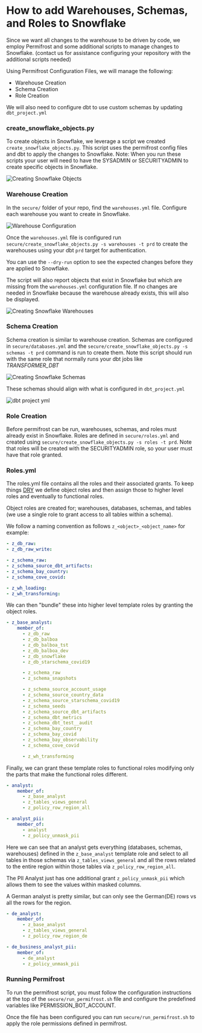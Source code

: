 # How to add Warehouses, Schemas, and Roles to Snowflake

Since we want all changes to the warehouse to be driven by code, we employ Permifrost and some additional scripts to manage changes to Snowflake. (contact us for assistance configuring your repository with the additional scripts needed)

Using Permifrost Configuration Files, we will manage the following:

- Warehouse Creation
- Schema Creation
- Role Creation

We will also need to configure dbt to use custom schemas by updating `dbt_project.yml`

### create_snowflake_objects.py

To create objects in Snowflake, we leverage a script we created `create_snowflake_objects.py`. This script uses the permifrost config files and dbt to apply the changes to Snowflake. Note: When you run these scripts your user will need to have the SYSADMIN or SECURITYADMIN to create specific objects in Snowflake.

![Creating Snowflake Objects](assets/create_snowflake_objects.png)

### Warehouse Creation

In the `secure/` folder of your repo, find the `warehouses.yml` file. Configure each warehouse you want to create in Snowflake.

![Warehouse Configuration](assets/warehouses-config.png)

Once the `warehouses.yml` file is configured run `secure/create_snowflake_objects.py -s warehouses -t prd` to create the warehouses using your dbt `prd` target for authentication.

You can use the `--dry-run` option to see the expected changes before they are applied to Snowflake.

The script will also report objects that exist in Snowflake but which are missing from the `warehouses.yml` configuration file. If no changes are needed in Snowflake because the warehouse already exists, this will also be displayed.

![Creating Snowflake Warehouses](assets/create_snowflake_objects_wareouses.png)

### Schema Creation

Schema creation is similar to warehouse creation. Schemas are configured in `secure/databases.yml` and the `secure/create_snowflake_objects.py -s schemas -t prd` command is run to create them. Note this script should run with the same role that normally runs your dbt jobs like _TRANSFORMER_DBT_

![Creating Snowflake Schemas](assets/create_snowflake_objects_schemas.png)

These schemas should align with what is configured in `dbt_project.yml`

![dbt project yml](assets/dbt_project_yml.png)

### Role Creation

Before permifrost can be run, warehouses, schemas, and roles must already exist in Snowflake. Roles are defined in `secure/roles.yml` and created using `secure/create_snowflake_objects.py -s roles -t prd`. Note that roles will be created with the SECURITYADMIN role, so your user must have that role granted.

### Roles.yml

The roles.yml file contains all the roles and their associated grants. To keep things [DRY](https://en.wikipedia.org/wiki/Don%27t_repeat_yourself) we define object roles and then assign those to higher level roles and eventually to functional roles.

Object roles are created for; warehouses, databases, schemas, and tables (we use a single role to grant access to all tables within a schema).

We follow a naming convention as follows `z_<object>_<object_name>` for example:

``` yaml
- z_db_raw:
- z_db_raw_write:

- z_schema_raw:
- z_schema_source_dbt_artifacts:
- z_schema_bay_country:
- z_schema_cove_covid:

- z_wh_loading:
- z_wh_transforming:
```

We can then "bundle" these into higher level template roles by granting the object roles.

``` yaml
- z_base_analyst:
    member_of:
      - z_db_raw
      - z_db_balboa
      - z_db_balboa_tst
      - z_db_balboa_dev
      - z_db_snowflake
      - z_db_starschema_covid19

      - z_schema_raw
      - z_schema_snapshots

      - z_schema_source_account_usage
      - z_schema_source_country_data
      - z_schema_source_starschema_covid19
      - z_schema_seeds
      - z_schema_source_dbt_artifacts
      - z_schema_dbt_metrics
      - z_schema_dbt_test__audit
      - z_schema_bay_country
      - z_schema_bay_covid
      - z_schema_bay_observability
      - z_schema_cove_covid

      - z_wh_transforming
```

Finally, we can grant these template roles to functional roles modifying only the parts that make the functional roles different.

``` yaml
- analyst:
    member_of:
      - z_base_analyst
      - z_tables_views_general
      - z_policy_row_region_all

- analyst_pii:
    member_of:
      - analyst
      - z_policy_unmask_pii
```

Here we can see that an analyst gets everything (databases, schemas, warehouses) defined in the `z_base_analyst` template role and select to all tables in those schemas via `z_tables_views_general` and all the rows related to the entire region within those tables via `z_policy_row_region_all`.

The PII Analyst just has one additional grant `z_policy_unmask_pii` which allows them to see the values within masked columns.

A German analyst is pretty similar, but can only see the German(DE) rows vs all the rows for the region.

``` yaml
- de_analyst:
    member_of:
      - z_base_analyst
      - z_tables_views_general
      - z_policy_row_region_de

- de_business_analyst_pii:
    member_of:
      - de_analyst
      - z_policy_unmask_pii
```

### Running Permifrost

To run the permifrost script, you must follow the configuration instructions at the top of the `secure/run_permifrost.sh` file and configure the predefined variables like PERMISSION_BOT_ACCOUNT.

Once the file has been configured you can run `secure/run_permifrost.sh` to apply the role permissions defined in permifrost.
